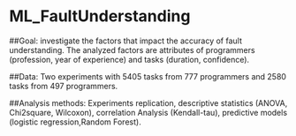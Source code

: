 # ML_FaultUnderstanding

##Goal: 
investigate the factors that impact the accuracy of fault understanding. The analyzed factors are attributes of programmers (profession, year of experience) and tasks (duration, confidence).

##Data: 
Two experiments with 5405 tasks from 777 programmers and 2580 tasks from 497 programmers.

##Analysis methods:
Experiments replication, descriptive statistics (ANOVA, Chi2square, Wilcoxon), correlation Analysis (Kendall-tau), predictive models (logistic regression,Random Forest). 
